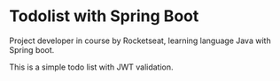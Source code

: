 # Todolist with Spring Boot

Project developer in course by Rocketseat, learning language Java with Spring boot.

This is a simple todo list with JWT validation.
